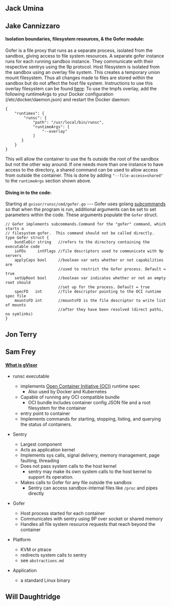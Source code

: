 ## Jack Umina



## Jake Cannizzaro
#### Isolation boundaries, filesystem resources, & the Gofer module:
Gofer is a file proxy that runs as a separate process, isolated from the sandbox, giving access to file system resources. A separate gofer instance runs for each running sandbox instance. They communicate with their respective sentrys using the 9p protocol.
Host filesystem is isolated from the sandbox using an overlay file system. This creates a temporary union mount filesystem. Thus all changes made to files are stored within the sandbox but do not affect the host file system.
Instructions to use this overlay filesystem can be found [here](https://gvisor.dev/docs/user_guide/filesystem/):
To use the tmpfs overlay, add the following runtimeArgs to your Docker configuration (/etc/docker/daemon.json) and restart the Docker daemon:
```
{
    "runtimes": {
        "runsc": {
            "path": "/usr/local/bin/runsc",
            "runtimeArgs": [
                "--overlay"
            ]
       }
    }
}
```
This will allow the container to use the fs outside the root of the sandbox but not the other way around. If one needs more than one instance to have access to the directory, a shared command can be used to allow access from outside the container. This is done by adding `"--file-access=shared"` to the `runtimeArgs` section shown above.

#### Diving in to the code:
Starting at `gvisor/runsc/cmd/gofer.go` ---
Gofer uses golang [subcommands](https://github.com/google/subcommands) so that when the program is run, additional arguments can be set to set parameters within the code. These arguments populate the `Gofer` struct.
```
// Gofer implements subcommands.Command for the "gofer" command, which starts a
// filesystem gofer.  This command should not be called directly.
type Gofer struct {
	bundleDir string   //refers to the directory containing the executable code
	ioFDs     intFlags //file descriptors used to communicate with 9p servers
	applyCaps bool     //boolean var sets whether or not capabilities are
                       //used to restrict the Gofer process. Default = true
	setUpRoot bool     //boolean var indicates whether or not an empty root should
                       //set up for the process. Default = true
	specFD   int       //file descriptor pointing to the OCI runtime spec file
	mountsFD int       //mountsFD is the file descriptor to write list of mounts
                       //after they have been resolved (direct paths, no symlinks)
}
```


## Jon Terry



## Sam Frey
#### [What is gVisor](https://gvisor.dev/docs/)
- runsc executable
    - implements [Open Container Initiative (OCI)](https://www.opencontainers.org/) runtime spec
        - Also used by Docker and Kubernetes
    - Capable of running any OCI compatible bundle
        - OCI bundle includes container config JSON file and a root filesystem for the container
    - entry point to container
    - Implements commands for starting, stopping, listing, and querying the status of containers.

- Sentry
    - Largest component
    - Acts as application kernel
    - Implements sys calls, signal delivery, memory management, page faulting, threading
    - Does not pass system calls to the host kernel
        - sentry may make its own system calls to the host kernel to support its operation.
    - Makes calls to Gofer for any file outside the sandbox
        - Sentry can access sandbox-internal files like ```/proc``` and pipes directly
- Gofer
    - Host process started for each container
    - Communicates with sentry using 9P over socket or shared memory
    - Handles all file system resource requests that reach beyond the container
- Platform
    - KVM or ptrace
    - redirects system calls to sentry
    - see ```abstractions.md```
- Application
    - a standard Linux binary


## Will Daughtridge
